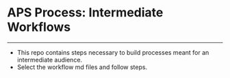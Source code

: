 # APS Process: Intermediate Workflows
---
* This repo contains steps necessary to build processes meant for an intermediate audience.
* Select the workflow md files and follow steps.
